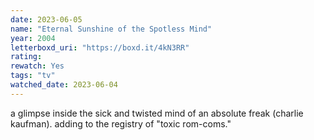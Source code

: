 ```yaml
---
date: 2023-06-05
name: "Eternal Sunshine of the Spotless Mind"
year: 2004
letterboxd_uri: "https://boxd.it/4kN3RR"
rating: 
rewatch: Yes
tags: "tv"
watched_date: 2023-06-04
---
```


a glimpse inside the sick and twisted mind of an absolute freak (charlie kaufman). adding to the registry of "toxic rom-coms."
